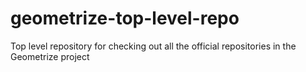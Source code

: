 # geometrize-top-level-repo
Top level repository for checking out all the official repositories in the Geometrize project
